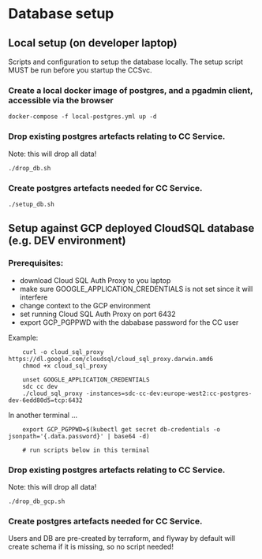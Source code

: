 # Database setup

## Local setup (on developer laptop)

Scripts and configuration to setup the database locally.
The setup script MUST be run before you startup the CCSvc.

### Create a local docker image of postgres, and a pgadmin client, accessible via the browser

```
docker-compose -f local-postgres.yml up -d
```

### Drop existing postgres artefacts relating to CC Service.

Note: this will drop all data!

```
./drop_db.sh
```

### Create postgres artefacts needed for CC Service.

```
./setup_db.sh
```

## Setup against GCP deployed CloudSQL database (e.g. DEV environment)

### Prerequisites:

- download Cloud SQL Auth Proxy to you laptop
- make sure GOOGLE_APPLICATION_CREDENTIALS is not set since it will interfere
- change context to the GCP environment
- set running Cloud SQL Auth Proxy on port 6432
- export GCP_PGPPWD with the dababase password for the CC user

Example:
```
    curl -o cloud_sql_proxy https://dl.google.com/cloudsql/cloud_sql_proxy.darwin.amd6
    chmod +x cloud_sql_proxy

    unset GOOGLE_APPLICATION_CREDENTIALS
    sdc cc dev
    ./cloud_sql_proxy -instances=sdc-cc-dev:europe-west2:cc-postgres-dev-6edd80d5=tcp:6432 
```

In another terminal ...
   
```
    export GCP_PGPPWD=$(kubectl get secret db-credentials -o jsonpath='{.data.password}' | base64 -d)

    # run scripts below in this terminal
```

### Drop existing postgres artefacts relating to CC Service.

Note: this will drop all data!

```
./drop_db_gcp.sh
```

### Create postgres artefacts needed for CC Service.

Users and DB are pre-created by terraform, and flyway by default will create schema if it is missing, so no script needed!



